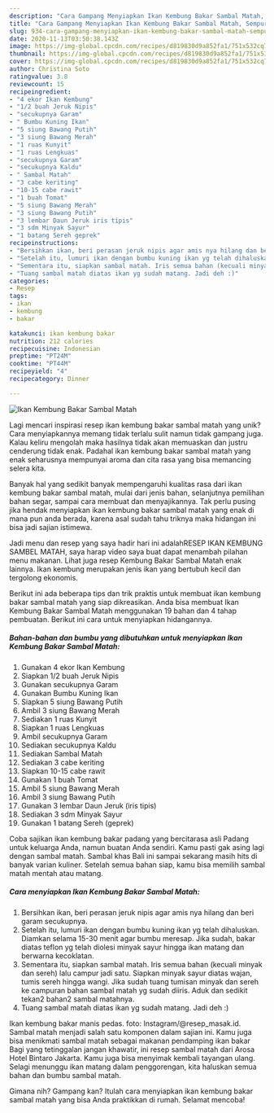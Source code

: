 ```yaml
---
description: "Cara Gampang Menyiapkan Ikan Kembung Bakar Sambal Matah, Sempurna"
title: "Cara Gampang Menyiapkan Ikan Kembung Bakar Sambal Matah, Sempurna"
slug: 934-cara-gampang-menyiapkan-ikan-kembung-bakar-sambal-matah-sempurna
date: 2020-11-13T03:50:38.143Z
image: https://img-global.cpcdn.com/recipes/d819830d9a852fa1/751x532cq70/ikan-kembung-bakar-sambal-matah-foto-resep-utama.jpg
thumbnail: https://img-global.cpcdn.com/recipes/d819830d9a852fa1/751x532cq70/ikan-kembung-bakar-sambal-matah-foto-resep-utama.jpg
cover: https://img-global.cpcdn.com/recipes/d819830d9a852fa1/751x532cq70/ikan-kembung-bakar-sambal-matah-foto-resep-utama.jpg
author: Christina Soto
ratingvalue: 3.8
reviewcount: 15
recipeingredient:
- "4 ekor Ikan Kembung"
- "1/2 buah Jeruk Nipis"
- "secukupnya Garam"
- " Bumbu Kuning Ikan"
- "5 siung Bawang Putih"
- "3 siung Bawang Merah"
- "1 ruas Kunyit"
- "1 ruas Lengkuas"
- "secukupnya Garam"
- "secukupnya Kaldu"
- " Sambal Matah"
- "3 cabe keriting"
- "10-15 cabe rawit"
- "1 buah Tomat"
- "5 siung Bawang Merah"
- "3 siung Bawang Putih"
- "3 lembar Daun Jeruk iris tipis"
- "3 sdm Minyak Sayur"
- "1 batang Sereh geprek"
recipeinstructions:
- "Bersihkan ikan, beri perasan jeruk nipis agar amis nya hilang dan beri garam secukupnya."
- "Setelah itu, lumuri ikan dengan bumbu kuning ikan yg telah dihaluskan. Diamkan selama 15-30 menit agar bumbu meresap. Jika sudah, bakar diatas teflon yg telah diolesi minyak sayur hingga ikan matang dan berwarna kecoklatan."
- "Sementara itu, siapkan sambal matah. Iris semua bahan (kecuali minyak dan sereh) lalu campur jadi satu. Siapkan minyak sayur diatas wajan, tumis sereh hingga wangi. Jika sudah tuang tumisan minyak dan sereh ke campuran bahan sambal matah yg sudah diiris. Aduk dan sedikit tekan2 bahan2 sambal matahnya."
- "Tuang sambal matah diatas ikan yg sudah matang. Jadi deh :)"
categories:
- Resep
tags:
- ikan
- kembung
- bakar

katakunci: ikan kembung bakar 
nutrition: 212 calories
recipecuisine: Indonesian
preptime: "PT24M"
cooktime: "PT44M"
recipeyield: "4"
recipecategory: Dinner

---
```



![Ikan Kembung Bakar Sambal Matah](https://img-global.cpcdn.com/recipes/d819830d9a852fa1/751x532cq70/ikan-kembung-bakar-sambal-matah-foto-resep-utama.jpg)

Lagi mencari inspirasi resep ikan kembung bakar sambal matah yang unik? Cara menyiapkannya memang tidak terlalu sulit namun tidak gampang juga. Kalau keliru mengolah maka hasilnya tidak akan memuaskan dan justru cenderung tidak enak. Padahal ikan kembung bakar sambal matah yang enak seharusnya mempunyai aroma dan cita rasa yang bisa memancing selera kita.

Banyak hal yang sedikit banyak mempengaruhi kualitas rasa dari ikan kembung bakar sambal matah, mulai dari jenis bahan, selanjutnya pemilihan bahan segar, sampai cara membuat dan menyajikannya. Tak perlu pusing jika hendak menyiapkan ikan kembung bakar sambal matah yang enak di mana pun anda berada, karena asal sudah tahu triknya maka hidangan ini bisa jadi sajian istimewa.

Jadi menu dan resep yang saya hadir hari ini adalahRESEP IKAN KEMBUNG SAMBEL MATAH, saya harap video saya buat dapat menambah pilahan menu makanan. Lihat juga resep Kembung Bakar Sambal Matah enak lainnya. Ikan kembung merupakan jenis ikan yang bertubuh kecil dan tergolong ekonomis.


Berikut ini ada beberapa tips dan trik praktis untuk membuat ikan kembung bakar sambal matah yang siap dikreasikan. Anda bisa membuat Ikan Kembung Bakar Sambal Matah menggunakan 19 bahan dan 4 tahap pembuatan. Berikut ini cara untuk menyiapkan hidangannya.

<!--inarticleads1-->

##### Bahan-bahan dan bumbu yang dibutuhkan untuk menyiapkan Ikan Kembung Bakar Sambal Matah:

1. Gunakan 4 ekor Ikan Kembung
1. Siapkan 1/2 buah Jeruk Nipis
1. Gunakan secukupnya Garam
1. Gunakan  Bumbu Kuning Ikan
1. Siapkan 5 siung Bawang Putih
1. Ambil 3 siung Bawang Merah
1. Sediakan 1 ruas Kunyit
1. Siapkan 1 ruas Lengkuas
1. Ambil secukupnya Garam
1. Sediakan secukupnya Kaldu
1. Sediakan  Sambal Matah
1. Sediakan 3 cabe keriting
1. Siapkan 10-15 cabe rawit
1. Gunakan 1 buah Tomat
1. Ambil 5 siung Bawang Merah
1. Ambil 3 siung Bawang Putih
1. Gunakan 3 lembar Daun Jeruk (iris tipis)
1. Sediakan 3 sdm Minyak Sayur
1. Gunakan 1 batang Sereh (geprek)


Coba sajikan ikan kembung bakar padang yang bercitarasa asli Padang untuk keluarga Anda, namun buatan Anda sendiri. Kamu pasti gak asing lagi dengan sambal matah. Sambal khas Bali ini sampai sekarang masih hits di banyak varian kuliner. Setelah semua bahan siap, kamu bisa memilih sambal matah mentah atau matang. 

<!--inarticleads2-->

##### Cara menyiapkan Ikan Kembung Bakar Sambal Matah:

1. Bersihkan ikan, beri perasan jeruk nipis agar amis nya hilang dan beri garam secukupnya.
1. Setelah itu, lumuri ikan dengan bumbu kuning ikan yg telah dihaluskan. Diamkan selama 15-30 menit agar bumbu meresap. Jika sudah, bakar diatas teflon yg telah diolesi minyak sayur hingga ikan matang dan berwarna kecoklatan.
1. Sementara itu, siapkan sambal matah. Iris semua bahan (kecuali minyak dan sereh) lalu campur jadi satu. Siapkan minyak sayur diatas wajan, tumis sereh hingga wangi. Jika sudah tuang tumisan minyak dan sereh ke campuran bahan sambal matah yg sudah diiris. Aduk dan sedikit tekan2 bahan2 sambal matahnya.
1. Tuang sambal matah diatas ikan yg sudah matang. Jadi deh :)


Ikan kembung bakar manis pedas. foto: Instagram/@resep_masak.id. Sambal matah menjadi salah satu komponen dalam sajian ini. Kamu juga bisa menikmati sambal matah sebagai makanan pendamping ikan bakar Bagi yang tetinggalan jangan khawatir, ini resep sambal matah dari Arosa Hotel Bintaro Jakarta. Kamu juga bisa menyimak kembali tayangan ulang. Selagi menunggu ikan matang dalam penggorengan, kita haluskan semua bahan dan bumbu sambal matah. 

Gimana nih? Gampang kan? Itulah cara menyiapkan ikan kembung bakar sambal matah yang bisa Anda praktikkan di rumah. Selamat mencoba!
